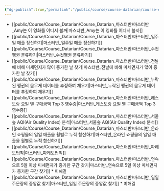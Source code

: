 ```yaml
---
{"dg-publish":true,"permalink":"/public/course/course-datarian/course-datarian/datarian-practice/","created":"2025-08-29T11:57:47.108+09:00","updated":"2025-08-29T16:08:46.313+09:00"}
---
```


- [[public/Course/Course_Datarian/Course_Datarian_마스터반/마스터반_Amy는 이 영화를 어디서 볼까\|마스터반_Amy는 이 영화를 어디서 볼까]]
- [[public/Course/Course_Datarian/Course_Datarian_마스터반/마스터반_일주일 매출 정산하기\|마스터반_일주일 매출 정산하기]]
- [[public/Course/Course_Datarian/Course_Datarian_마스터반/마스터반_수컷팽귄 분류하기\|마스터반_수컷팽귄 분류하기]]
- [[public/Course/Course_Datarian/Course_Datarian_마스터반/마스터반_전날에 비해 미세먼지가 많이 증가한 날 찾기\|마스터반_전날에 비해 미세먼지가 많이 증가한 날 찾기]]
- [[public/Course/Course_Datarian/Course_Datarian_마스터반/마스터반_누락된 펭귄의 몸무게 데이터를 추정하여 채우기\|마스터반_누락된 펭귄의 몸무게 데이터를 추정하여 채우기]]
- [[public/Course/Course_Datarian/Course_Datarian_마스터반/마스터반_레스토랑 요일 별 구매금액 Top 3 영수증\|마스터반_레스토랑 요일 별 구매금액 Top 3 영수증]]
- [[public/Course/Course_Datarian/Course_Datarian_마스터반/마스터반_서울숲 AQI(Air Quality Index) 분석\|마스터반_서울숲 AQI(Air Quality Index) 분석]]
- [[public/Course/Course_Datarian/Course_Datarian_마스터반/마스터반_온라인 쇼핑몰의 일일 매출을 월별로 누적 합산하기\|마스터반_온라인 쇼핑몰의 일일 매출을 월별로 누적 합산하기]]
- [[public/Course/Course_Datarian/Course_Datarian_마스터반/마스터반_파레토법칙\|마스터반_파레토법칙]]
- [[public/Course/Course_Datarian/Course_Datarian_마스터반/마스터반_연속으로 5일 이상 미세먼지가 증가한 구간 찾기\|마스터반_연속으로 5일 이상 미세먼지가 증가한 구간 찾기]] * 미해결
- [[public/Course/Course_Datarian/Course_Datarian_마스터반/마스터반_일일 주문량의 중앙값 찾기\|마스터반_일일 주문량의 중앙값 찾기]] * 미해결